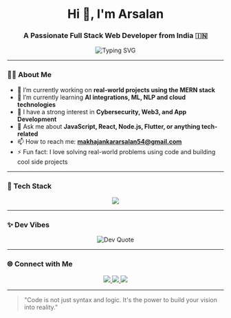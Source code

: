 <h1 align="center">Hi 👋, I'm Arsalan</h1>
<h3 align="center">A Passionate Full Stack Web Developer from India 🇮🇳</h3>

<p align="center">
  <img src="https://readme-typing-svg.demolab.com?font=Fira+Code&size=22&pause=1000&center=true&width=435&lines=Full+Stack+Web+Developer;MERN+Stack+Explorer;Tech+Enthusiast+%F0%9F%94%8A;Always+Learning+Something+New!" alt="Typing SVG" />
</p>

---

### 🧑‍💻 About Me

- 🔭 I’m currently working on **real-world projects using the MERN stack**
- 🌱 I’m currently learning **AI integrations, ML, NLP and cloud technologies**
- 🧠 I have a strong interest in **Cybersecurity, Web3, and App Development**
- 💬 Ask me about **JavaScript, React, Node.js, Flutter, or anything tech-related**
- 📫 How to reach me: **makhajankararsalan54@gmail.com**
- ⚡ Fun fact: I love solving real-world problems using code and building cool side projects

---

### 🚀 Tech Stack

<div align="center">
  <img src="https://skillicons.dev/icons?i=js,ts,react,nodejs,express,mongodb,html,css,bootstrap,tailwind,java,python,flutter,csharp,androidstudio,firebase,mysql,git,github,figma,linux,angular,gcp,intellij" />
</div>

---

### ✨ Dev Vibes

<div align="center">
  <img src="https://quotes-github-readme.vercel.app/api?type=horizontal&theme=radical" alt="Dev Quote" />
</div>

---

### 🌐 Connect with Me

<div align="center">
  <a href="https://www.linkedin.com/in/arsalan-makhajankar-388526257" target="_blank">
    <img src="https://img.shields.io/badge/LinkedIn-0077B5?logo=linkedin&logoColor=white&style=for-the-badge" />
  </a>
  <a href="mailto:makhajankararsalan54@gmail.com" target="_blank">
    <img src="https://img.shields.io/badge/Gmail-D14836?logo=gmail&logoColor=white&style=for-the-badge" />
  </a>
  <a href="https://www.instagram.com/arsalan_makhajankar_736" target="_blank">
    <img src="https://img.shields.io/badge/Instagram-E4405F?logo=instagram&logoColor=white&style=for-the-badge" />
  </a>
</div>

---

> "Code is not just syntax and logic. It's the power to build your vision into reality."

